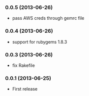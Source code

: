 
### 0.0.5 (2013-06-26)

* pass AWS creds through gemrc file

### 0.0.4 (2013-06-26)

* support for rubygems 1.8.3

### 0.0.3 (2013-06-26)

* fix Rakefile

### 0.0.1 (2013-06-25)

* First release
